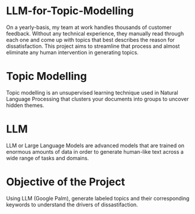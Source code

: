 # LLM-for-Topic-Modelling

On a yearly-basis, my team at work handles thousands of customer feedback. Without any technical experience, they manually read through each one and come up with topics that best describes the reason for dissatisfaction. This project aims to streamline that process and almost eliminate any human intervention in generating topics. 

# Topic Modelling

Topic modelling is an unsupervised learning technique used in Natural Language Processing that clusters your documents into groups to uncover hidden themes.

# LLM

LLM or Large Language Models are advanced models that are trained on enormous amounts of data in order to generate human-like text across a wide range of tasks and domains.

# Objective of the Project

Using LLM (Google Palm), generate labeled topics and their corresponding keywords to understand the drivers of dissastifaction.
